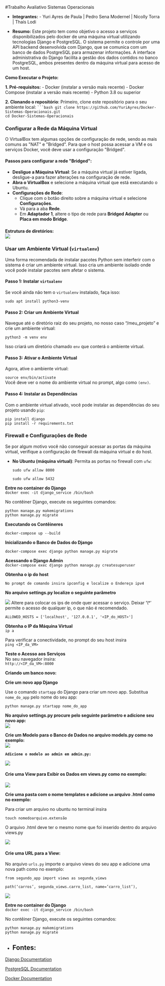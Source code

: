 #Trabalho Avaliativo Sistemas Operacionais

* **Integrantes:** \- Yuri Ayres de Paula | Pedro Sena Modernel | Nicolly Torra | Thaís Lodi   
    
* **Resumo:** Este projeto tem como objetivo o acesso a serviços disponibilizados pelo docker de uma máquina virtual utilizando tecnologias Django e PostgreSQL. O sistema permite o controle por uma API backend desenvolvida com Django, que se comunica com um banco de dados PostgreSQL para armazenar informações. A interface administrativa do Django facilita a gestão dos dados contidos no banco PostgreSQL, ambos presentes dentro da máquina virtual para acesso de um host. 

**Como Executar o Projeto:** 

**1\. Pré-requisitos:** \- Docker (instalar a versão mais recente) \- Docker Compose (instalar a versão mais recente) \- Python 3.8 ou superior

**2\. Clonando o repositório**: Primeiro, clone este repositório para o seu ambiente local: ```` ```bash git clone https://github.com/YuriAyres/Docker-Sistemas-Operacionais.git ````   
`cd Docker-Sistemas-Operacionais`

### **Configurar a Rede da Máquina Virtual**

O VirtualBox tem algumas opções de configuração de rede, sendo as mais comuns as "NAT" e "Bridged". Para que o host possa acessar a VM e os serviços Docker, você deve usar a configuração "Bridged".

#### **Passos para configurar a rede "Bridged":**

* **Desligue a Máquina Virtual**: Se a máquina virtual já estiver ligada, desligue-a para fazer alterações na configuração de rede.  
* **Abra o VirtualBox** e selecione a máquina virtual que está executando o Ubuntu.  
* **Configurações de Rede**:  
  * Clique com o botão direito sobre a máquina virtual e selecione **Configurações**.  
  * Vá para a aba **Rede**.  
  * Em **Adaptador 1**, altere o tipo de rede para **Bridged Adapter** ou **Placa em modo Bridge**.

### 

**Estrutura de diretórios:**  
<img src="/img/img1.png">

### **Usar um Ambiente Virtual (**`virtualenv`**)**

Uma forma recomendada de instalar pacotes Python sem interferir com o sistema é criar um ambiente virtual. Isso cria um ambiente isolado onde você pode instalar pacotes sem afetar o sistema.

#### **Passo 1: Instalar** `virtualenv`

Se você ainda não tem o `virtualenv` instalado, faça isso:

`sudo apt install python3-venv`

#### **Passo 2: Criar um Ambiente Virtual**

Navegue até o diretório raiz do seu projeto, no nosso caso “/meu\_projeto” e crie um ambiente virtual:

`python3 -m venv env`

Isso criará um diretório chamado `env` que conterá o ambiente virtual.

#### **Passo 3: Ativar o Ambiente Virtual**

Agora, ative o ambiente virtual:

`source env/bin/activate`  
Você deve ver o nome do ambiente virtual no prompt, algo como `(env)`.

#### **Passo 4: Instalar as Dependências**

Com o ambiente virtual ativado, você pode instalar as dependências do seu projeto usando `pip`:

`pip install django`  
`pip install -r requirements.txt`

### **Firewall e Configurações de Rede**

Se por algum motivo você não conseguir acessar as portas da máquina virtual, verifique a configuração de firewall da máquina virtual e do host.

* **No Ubuntu (máquina virtual)**: Permita as portas no firewall com `ufw`:

  `sudo ufw allow 8000`

  `sudo ufw allow 5432`

**Entre no container do Django**  
`docker exec -it django_service /bin/bash`

No contêiner Django, execute os seguintes comandos:

`python manage.py makemigrations`  
`python manage.py migrate`

**Executando os Contêineres**

`docker-compose up --build`

**Inicializando o Banco de Dados do Django**

`docker-compose exec django python manage.py migrate`

**Acessando o Django Admin**  
`docker-compose exec django python manage.py createsuperuser`

**Obtenha o ip do host**

`No prompt de comando insira ipconfig e localize o Endereço ipv4`

**No arquivo settings.py localize o seguinte parâmetro**

<img src="/img/img2.png"> 
Altere para colocar os ips de onde quer acessar o serviço. Deixar ‘\*’ permite o acesso de qualquer ip, o que não é recomendado.

`ALLOWED_HOSTS = ['localhost', '127.0.0.1', '<IP_do_HOST>']`

**Obtenha o IP da Máquina Virtual**  
`ip a`

Para verificar a conectividade, no prompt do seu host insira   
`ping <IP_da_VM>`

**Teste o Acesso aos Serviços**   
No seu navegador insira:  
`http://<IP_da_VM>:8000`

**Criando um banco novo:**

**Crie um novo app Django**

Use o comando `startapp` do Django para criar um novo app. Substitua `nome_do_app` pelo nome do seu app:

`python manage.py startapp nome_do_app`

**No arquivo settings.py procure pelo seguinte parâmetro e adicione seu novo app:**  
<img src="/img/img3.png">

**Crie um Modelo para o Banco de Dados no arquivo models.py como no exemplo:**  
<img src="/img/img4.png">

**`Adicione o modelo ao admin em admin.py:`**

<img src="/img/img5.png">

#### **Crie uma View para Exibir os Dados em views.py como no exemplo:**

<img src="/img/img6.png">

**Crie uma pasta com o nome templates e adicione `um` arquivo .html como no exemplo:**

Para criar um arquivo no ubuntu no terminal insira

`touch nomedoarquivo.extensão`

O arquivo .html deve ter o mesmo nome que foi inserido dentro do arquivo views.py

<img src="/img/img7.png">

#### **Crie uma URL para a View:**

No arquivo `urls.py` importe o arquivo views do seu app e adicione uma nova path como no exemplo:

`from segundo_app import views as segunda_views`

`path(‘carros’, segunda_views.carro_list, name=’carro_list’),`

<img src="/img/img8.png">

**Entre no container do Django**  
`docker exec -it django_service /bin/bash`

No contêiner Django, execute os seguintes comandos:

`python manage.py makemigrations`  
`python manage.py migrate`

* ## **Fontes:**

[Django Documentation](https://www.djangoproject.com/)

[PostgreSQL Documentation](https://www.postgresql.org/docs/)

[Docker Documentation](https://docs.docker.com/)
